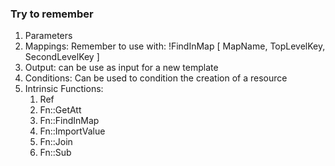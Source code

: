 ### Try to remember

1. Parameters
2. Mappings: Remember to use with: !FindInMap [ MapName, TopLevelKey, SecondLevelKey ]
3. Output: can be use as input for a new template
4. Conditions: Can be used to condition the creation of a resource
5. Intrinsic Functions:
   1. Ref
     1. Fn::GetAtt
     1. Fn::FindInMap
     1. Fn::ImportValue
     1. Fn::Join
     1. Fn::Sub
